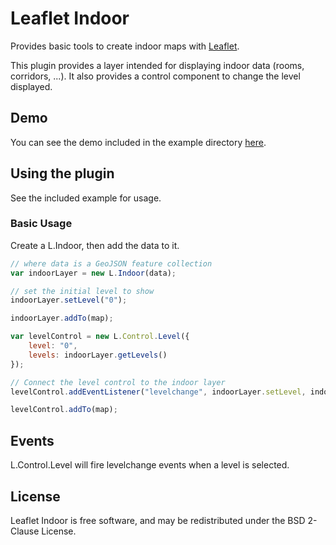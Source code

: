 Leaflet Indoor
=====================

Provides basic tools to create indoor maps with
[Leaflet](http://leafletjs.com).

This plugin provides a layer intended for displaying indoor data (rooms,
corridors, ...). It also provides a control component to change the level
displayed.

## Demo

You can see the demo included in the example directory
[here](http://cbaines.github.io/leaflet-indoor/examples/).

## Using the plugin

See the included example for usage.

### Basic Usage

Create a L.Indoor, then add the data to it.

```javascript
// where data is a GeoJSON feature collection
var indoorLayer = new L.Indoor(data);

// set the initial level to show
indoorLayer.setLevel("0");

indoorLayer.addTo(map);

var levelControl = new L.Control.Level({
    level: "0",
    levels: indoorLayer.getLevels()
});

// Connect the level control to the indoor layer
levelControl.addEventListener("levelchange", indoorLayer.setLevel, indoorLayer);

levelControl.addTo(map);
```

## Events

L.Control.Level will fire levelchange events when a level is selected.

## License

Leaflet Indoor is free software, and may be redistributed under the BSD
2-Clause License.
